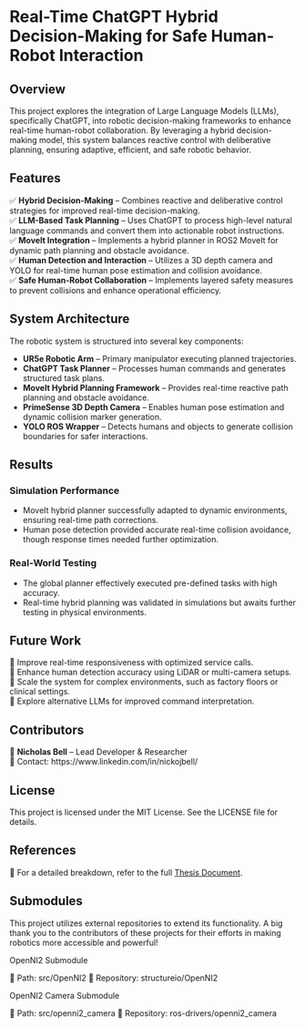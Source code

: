 # Real-Time ChatGPT Hybrid Decision-Making for Safe Human-Robot Interaction



## Overview

This project explores the integration of Large Language Models (LLMs), specifically ChatGPT, into robotic decision-making frameworks to enhance real-time human-robot collaboration. By leveraging a hybrid decision-making model, this system balances reactive control with deliberative planning, ensuring adaptive, efficient, and safe robotic behavior.

## Features

✅ **Hybrid Decision-Making** – Combines reactive and deliberative control strategies for improved real-time decision-making.\
✅ **LLM-Based Task Planning** – Uses ChatGPT to process high-level natural language commands and convert them into actionable robot instructions.\
✅ **MoveIt Integration** – Implements a hybrid planner in ROS2 MoveIt for dynamic path planning and obstacle avoidance.\
✅ **Human Detection and Interaction** – Utilizes a 3D depth camera and YOLO for real-time human pose estimation and collision avoidance.\
✅ **Safe Human-Robot Collaboration** – Implements layered safety measures to prevent collisions and enhance operational efficiency.

## System Architecture

The robotic system is structured into several key components:

- **UR5e Robotic Arm** – Primary manipulator executing planned trajectories.
- **ChatGPT Task Planner** – Processes human commands and generates structured task plans.
- **MoveIt Hybrid Planning Framework** – Provides real-time reactive path planning and obstacle avoidance.
- **PrimeSense 3D Depth Camera** – Enables human pose estimation and dynamic collision marker generation.
- **YOLO ROS Wrapper** – Detects humans and objects to generate collision boundaries for safer interactions.



## Results

### Simulation Performance

- MoveIt hybrid planner successfully adapted to dynamic environments, ensuring real-time path corrections.
- Human pose detection provided accurate real-time collision avoidance, though response times needed further optimization.

### Real-World Testing

- The global planner effectively executed pre-defined tasks with high accuracy.
- Real-time hybrid planning was validated in simulations but awaits further testing in physical environments.

## Future Work

🚀 Improve real-time responsiveness with optimized service calls.\
🚀 Enhance human detection accuracy using LiDAR or multi-camera setups.\
🚀 Scale the system for complex environments, such as factory floors or clinical settings.\
🚀 Explore alternative LLMs for improved command interpretation.

## Contributors

👤 **Nicholas Bell** – Lead Developer & Researcher\
📩 Contact: https\://www\.linkedin.com/in/nickojbell/

## License

This project is licensed under the MIT License. See the LICENSE file for details.

## References

📜 For a detailed breakdown, refer to the full [Thesis Document](https://github.com/YOUR_USERNAME/Your_Repo_Name/blob/main/Thesis___Nicholas_Bell.pdf).

## Submodules

This project utilizes external repositories to extend its functionality. A big thank you to the contributors of these projects for their efforts in making robotics more accessible and powerful!

OpenNI2 Submodule

📌 Path: src/OpenNI2
🔗 Repository: structureio/OpenNI2

OpenNI2 Camera Submodule

📌 Path: src/openni2_camera
🔗 Repository: ros-drivers/openni2_camera


